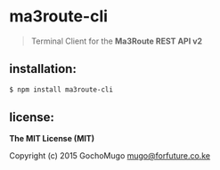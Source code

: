 
# ma3route-cli

> Terminal Client for the **Ma3Route REST API v2**


## installation:

```bash
$ npm install ma3route-cli
```


## license:

**The MIT License (MIT)**

Copyright (c) 2015 GochoMugo <mugo@forfuture.co.ke>
